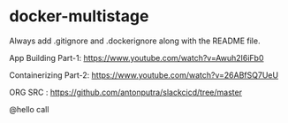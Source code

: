 # docker-multistage

Always add .gitignore and .dockerignore along with the README file.

App Building Part-1:
https://www.youtube.com/watch?v=Awuh2I6iFb0

Containerizing Part-2:
https://www.youtube.com/watch?v=26ABfSQ7UeU

ORG SRC : https://github.com/antonputra/slackcicd/tree/master


@hello call
